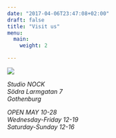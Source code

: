 ```yaml
---
date: "2017-04-06T23:47:08+02:00"
draft: false
title: "Visit us"
menu:
  main:
    weight: 2

---
```


<div class="page__map">
  <img class="page__map__img" src="/map.svg" role="presentation" />
</div>

*Studio NOCK*  
*Södra Larmgatan 7*  
*Gothenburg*

*OPEN MAY 10-28*  
*Wednesday-Friday 12-19*  
*Saturday-Sunday 12-16*
